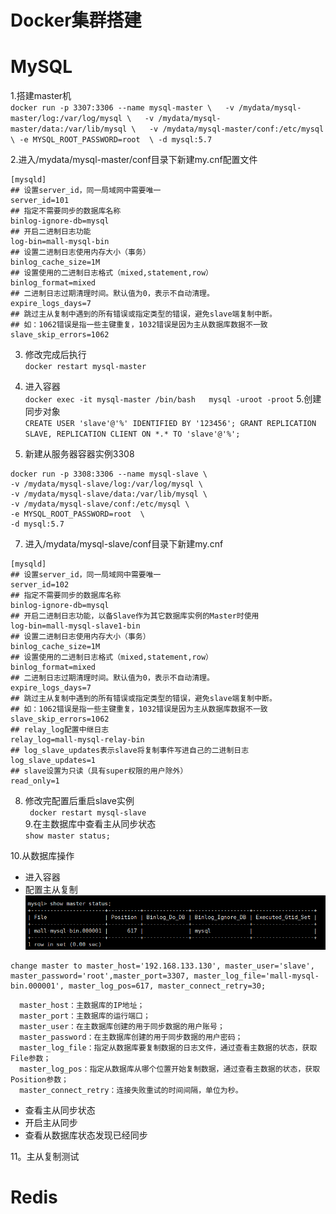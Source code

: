 # Docker集群搭建  
# MySQL
1.搭建master机  
``
docker run -p 3307:3306 --name mysql-master \  
-v /mydata/mysql-master/log:/var/log/mysql \  
-v /mydata/mysql-master/data:/var/lib/mysql \  
-v /mydata/mysql-master/conf:/etc/mysql \
-e MYSQL_ROOT_PASSWORD=root  \
-d mysql:5.7
``

2.进入/mydata/mysql-master/conf目录下新建my.cnf配置文件   
```
[mysqld]
## 设置server_id，同一局域网中需要唯一
server_id=101 
## 指定不需要同步的数据库名称
binlog-ignore-db=mysql  
## 开启二进制日志功能
log-bin=mall-mysql-bin  
## 设置二进制日志使用内存大小（事务）
binlog_cache_size=1M  
## 设置使用的二进制日志格式（mixed,statement,row）
binlog_format=mixed  
## 二进制日志过期清理时间。默认值为0，表示不自动清理。
expire_logs_days=7  
## 跳过主从复制中遇到的所有错误或指定类型的错误，避免slave端复制中断。
## 如：1062错误是指一些主键重复，1032错误是因为主从数据库数据不一致
slave_skip_errors=1062
```
3. 修改完成后执行  
``docker restart mysql-master``

4. 进入容器  
``
   docker exec -it mysql-master /bin/bash  
   mysql -uroot -proot
``
5.创建同步对象   
``
CREATE USER 'slave'@'%' IDENTIFIED BY '123456';
GRANT REPLICATION SLAVE, REPLICATION CLIENT ON *.* TO 'slave'@'%';
``
5. 新建从服务器容器实例3308  
```
docker run -p 3308:3306 --name mysql-slave \
-v /mydata/mysql-slave/log:/var/log/mysql \
-v /mydata/mysql-slave/data:/var/lib/mysql \
-v /mydata/mysql-slave/conf:/etc/mysql \
-e MYSQL_ROOT_PASSWORD=root  \
-d mysql:5.7
```  
7. 进入/mydata/mysql-slave/conf目录下新建my.cnf   
```
[mysqld]
## 设置server_id，同一局域网中需要唯一
server_id=102
## 指定不需要同步的数据库名称
binlog-ignore-db=mysql
## 开启二进制日志功能，以备Slave作为其它数据库实例的Master时使用
log-bin=mall-mysql-slave1-bin
## 设置二进制日志使用内存大小（事务）
binlog_cache_size=1M
## 设置使用的二进制日志格式（mixed,statement,row）
binlog_format=mixed
## 二进制日志过期清理时间。默认值为0，表示不自动清理。
expire_logs_days=7
## 跳过主从复制中遇到的所有错误或指定类型的错误，避免slave端复制中断。
## 如：1062错误是指一些主键重复，1032错误是因为主从数据库数据不一致
slave_skip_errors=1062
## relay_log配置中继日志
relay_log=mall-mysql-relay-bin
## log_slave_updates表示slave将复制事件写进自己的二进制日志
log_slave_updates=1
## slave设置为只读（具有super权限的用户除外）
read_only=1
```

8. 修改完配置后重启slave实例   
 `` docker restart mysql-slave``   
9.在主数据库中查看主从同步状态   
``show master status;``  

10.从数据库操作  
* 进入容器
* 配置主从复制
![img_60.png](img_60.png)
```mysql
change master to master_host='192.168.133.130', master_user='slave', master_password='root',master_port=3307, master_log_file='mall-mysql-bin.000001', master_log_pos=617, master_connect_retry=30;
```
````
  master_host：主数据库的IP地址；
  master_port：主数据库的运行端口；
  master_user：在主数据库创建的用于同步数据的用户账号；
  master_password：在主数据库创建的用于同步数据的用户密码；
  master_log_file：指定从数据库要复制数据的日志文件，通过查看主数据的状态，获取File参数；
  master_log_pos：指定从数据库从哪个位置开始复制数据，通过查看主数据的状态，获取Position参数；
  master_connect_retry：连接失败重试的时间间隔，单位为秒。  
````
* 查看主从同步状态
* 开启主从同步
* 查看从数据库状态发现已经同步

11。主从复制测试  


# Redis
